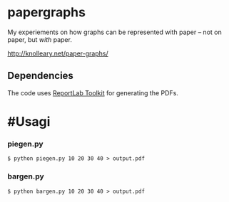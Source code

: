 # papergraphs

My experiements on how graphs can be represented with paper – not on paper, but *with* paper.

http://knolleary.net/paper-graphs/

## Dependencies

The code uses [ReportLab Toolkit](http://www.reportlab.com/software/opensource/rl-toolkit/) for generating the PDFs.

# #Usagi

### piegen.py

    $ python piegen.py 10 20 30 40 > output.pdf

### bargen.py

    $ python bargen.py 10 20 30 40 > output.pdf


